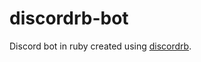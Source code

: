 # discordrb-bot

Discord bot in ruby created using [discordrb](https://github.com/meew0/discordrb).
